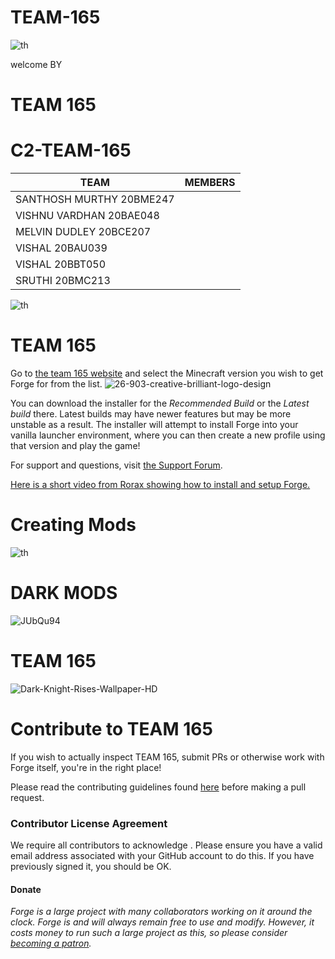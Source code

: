# TEAM-165

![th](https://user-images.githubusercontent.com/100404698/155689065-ffb392f7-2c90-400a-b841-3c07f15a8427.jpg)

welcome
BY

TEAM
165
=============
# C2-TEAM-165 

|    TEAM       |    MEMBERS |
| ------------- | -----------|
|   SANTHOSH MURTHY  20BME247|
|   VISHNU VARDHAN   20BAE048|
|   MELVIN DUDLEY    20BCE207|
|   VISHAL           20BAU039|
|   VISHAL           20BBT050|
|   SRUTHI           20BMC213|

![th](https://user-images.githubusercontent.com/100404698/155754505-ecb523a2-3129-4744-b482-8c1ff5f82b63.jpg)




# TEAM 165

Go to [the team 165 website](https://c2team165.github.io/TEAM-165/)
 and select the Minecraft version you wish to get Forge for from the list.
![26-903-creative-brilliant-logo-design](https://user-images.githubusercontent.com/100404698/155751226-f069a84f-86ca-4198-ac79-b363e10961e5.gif)

You can download the installer for the *Recommended Build* or the
 *Latest build* there. Latest builds may have newer features but may be
 more unstable as a result. The installer will attempt to install Forge
 into your vanilla launcher environment, where you can then create a new
 profile using that version and play the game!
 
For support and questions, visit [the Support Forum](https://www.minecraftforge.net/forum/forum/18-support-bug-reports/).

[Here is a short video from Rorax showing how to install and setup Forge.](https://www.youtube.com/watch?v=lB3ArN_-3Oc)

# Creating Mods
![th](https://user-images.githubusercontent.com/100404698/155752047-7586c34d-9753-40ea-be36-fe9c9e7e7a39.jpg)

# DARK MODS

![JUbQu94](https://user-images.githubusercontent.com/100404698/155752348-61ae637c-bdb6-44b8-b254-ea78417a2088.jpg)


# TEAM 165
![Dark-Knight-Rises-Wallpaper-HD](https://user-images.githubusercontent.com/100404698/155752662-3e37f94c-9fe5-486e-ae7a-6525e5d32aca.jpg)


# Contribute to TEAM 165

If you wish to actually inspect TEAM 165, submit PRs or otherwise work
 with Forge itself, you're in the right place!
 




Please read the contributing guidelines found [here](CONTRIBUTING.md) before making a pull request.

### Contributor License Agreement
We require all contributors to acknowledge . Please ensure you have a valid email address
 associated with your GitHub account to do this. If you have previously
 signed it, you should be OK.

#### Donate
*Forge is a large project with many collaborators working on it around the clock. Forge is and will always remain free to use and modify. However, it costs money to run such a large project as this, so please consider [becoming a patron](https://www.patreon.com/LexManos).*

[Download]: https://c2team165.github.io/TEAM-165/
[Forum]: https://c2team165.github.io/TEAM-165/
[Discord]: https://discord.gg/UvedJ9
[Documentation]: https://c2team165.github.io/TEAM-165/
 
